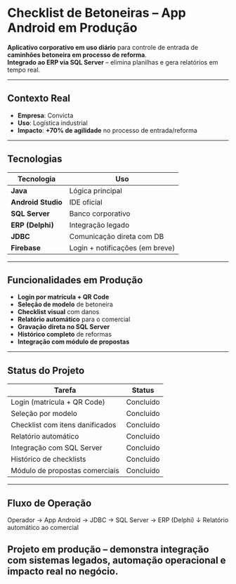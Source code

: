 # Checklist de Betoneiras – App Android em Produção

**Aplicativo corporativo em uso diário** para controle de entrada de **caminhões betoneira em processo de reforma**.  
**Integrado ao ERP via SQL Server** – elimina planilhas e gera relatórios em tempo real.

---

## Contexto Real
- **Empresa**: Convicta  
- **Uso**: Logística industrial  
- **Impacto**: **+70% de agilidade** no processo de entrada/reforma  

---

## Tecnologias
| Tecnologia         | Uso |
|--------------------|-----|
| **Java**           | Lógica principal |
| **Android Studio** | IDE oficial |
| **SQL Server**     | Banco corporativo |
| **ERP (Delphi)**   | Integração legado |
| **JDBC**           | Comunicação direta com DB |
| **Firebase**       | Login + notificações (em breve) |

---

## Funcionalidades em Produção
- **Login por matrícula + QR Code**  
- **Seleção de modelo** de betoneira  
- **Checklist visual** com danos  
- **Relatório automático** para o comercial  
- **Gravação direta no SQL Server**  
- **Histórico completo** de reformas  
- **Integração com módulo de propostas**  

---

## Status do Projeto

| Tarefa                                      | Status |
|--------------------------------------------|--------|
| Login (matrícula + QR Code)                | Concluído |
| Seleção por modelo                         | Concluído |
| Checklist com itens danificados            | Concluído |
| Relatório automático                       | Concluído |
| Integração com SQL Server                  | Concluído |
| Histórico de checklists                    | Concluído |
| Módulo de propostas comerciais             | Concluído |

---

## Fluxo de Operação

Operador → App Android → JDBC → SQL Server → ERP (Delphi)
↓
Relatório automático ao comercial

## Projeto em produção – demonstra integração com sistemas legados, automação operacional e impacto real no negócio.
